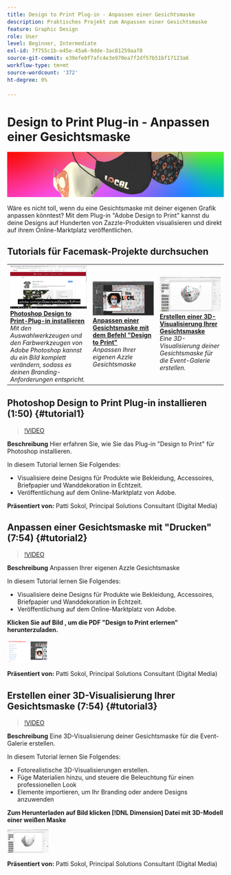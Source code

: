 ```yaml
---
title: Design to Print Plug-in - Anpassen einer Gesichtsmaske
description: Praktisches Projekt zum Anpassen einer Gesichtsmaske
feature: Graphic Design
role: User
level: Beginner, Intermediate
exl-id: 7f755c1b-e45e-45a6-9dde-3ac81259aaf8
source-git-commit: e39efe0f7afc4e3e970ea7f2df57b51bf17123a6
workflow-type: tm+mt
source-wordcount: '372'
ht-degree: 0%

---
```


# Design to Print Plug-in - Anpassen einer Gesichtsmaske

![Tutorial Hero Image](../assets/faceMaskSplash.jpg)

Wäre es nicht toll, wenn du eine Gesichtsmaske mit deiner eigenen Grafik anpassen könntest? Mit dem Plug-in &quot;Adobe Design to Print&quot; kannst du deine Designs auf Hunderten von Zazzle-Produkten visualisieren und direkt auf ihrem Online-Marktplatz veröffentlichen.

## Tutorials für Facemask-Projekte durchsuchen

<table style="table-layout:fixed">
<tr>
 <td>
   <a href="handsonproject.md#tutorial1">
      <img alt="Photoshop Design to Print-Plug-in installieren" src="../assets/d2p_install_sokol_thumbnail.jpg" />
   </a>
    <div>
   <a href="handsonproject.md#tutorial1"><strong>Photoshop Design to Print-Plug-in installieren</strong></a>
    </div>
    <em>Mit den Auswahlwerkzeugen und den Farbwerkzeugen von Adobe Photoshop kannst du ein Bild komplett verändern, sodass es deinen Branding-Anforderungen entspricht.</em>
    <br>
  </td>
  <td>
    <a href="handsonproject.md#tutorial2">
        <img alt="Anpassen einer Gesichtsmaske mit dem Befehl &quot;Design to Print&quot;" src="../assets/d2p_faceMask_sokol_thumbnail.jpg" />
    </a>
    <div>
    <a href="handsonproject.md#tutorial2"><strong>Anpassen einer Gesichtsmaske mit dem Befehl "Design to Print"</strong></a>
    </div>
    <em>Anpassen Ihrer eigenen Azzle Gesichtsmaske</em>
    <br>
  </td>
  <td>
    <a href="handsonproject.md#tutorial3">
      <img alt="Erstellen einer 3D-Visualisierung Ihrer Gesichtsmaske" src="../assets/DN_faceMaskShare_sokol_thumbnail.jpg" />
   </a>
    <div>
   <a href="handsonproject.md#tutorial3"><strong>Erstellen einer 3D-Visualisierung Ihrer Gesichtsmaske</strong></a>
    </div>
    <em>Eine 3D-Visualisierung deiner Gesichtsmaske für die Event-Galerie erstellen.</em>
    <br>
  </td>
</tr>
</table>

## Photoshop Design to Print Plug-in installieren (1:50) {#tutorial1}

>[!VIDEO](https://video.tv.adobe.com/v/327096?hidetitle=true)

**Beschreibung**
Hier erfahren Sie, wie Sie das Plug-in &quot;Design to Print&quot; für Photoshop installieren.

In diesem Tutorial lernen Sie Folgendes:
* Visualisiere deine Designs für Produkte wie Bekleidung, Accessoires, Briefpapier und Wanddekoration in Echtzeit.
* Veröffentlichung auf dem Online-Marktplatz von Adobe.

**Präsentiert von:**
Patti Sokol, Principal Solutions Consultant (Digital Media)

## Anpassen einer Gesichtsmaske mit &quot;Drucken&quot; (7:54) {#tutorial2}

>[!VIDEO](https://video.tv.adobe.com/v/327097?hidetitle=true)

**Beschreibung**
Anpassen Ihrer eigenen Azzle Gesichtsmaske

In diesem Tutorial lernen Sie Folgendes:
* Visualisiere deine Designs für Produkte wie Bekleidung, Accessoires, Briefpapier und Wanddekoration in Echtzeit.
* Veröffentlichung auf dem Online-Marktplatz von Adobe.

**Klicken Sie auf Bild , um die PDF &quot;Design to Print erlernen&quot; herunterzuladen.**

[![Design to Print lernen](../assets/LearnDesigntoPrint_96.png)](../assets/LearnDesigntoPrint.pdf)

**Präsentiert von:**
Patti Sokol, Principal Solutions Consultant (Digital Media)

## Erstellen einer 3D-Visualisierung Ihrer Gesichtsmaske (7:54) {#tutorial3}

>[!VIDEO](https://video.tv.adobe.com/v/327098?hidetitle=true)

**Beschreibung**
Eine 3D-Visualisierung deiner Gesichtsmaske für die Event-Galerie erstellen.

In diesem Tutorial lernen Sie Folgendes:
* Fotorealistische 3D-Visualisierungen erstellen.
* Füge Materialien hinzu, und steuere die Beleuchtung für einen professionellen Look
* Elemente importieren, um Ihr Branding oder andere Designs anzuwenden

**Zum Herunterladen auf Bild klicken [!DNL Dimension] Datei mit 3D-Modell einer weißen Maske**

[![Vergleichsbild](../assets/whitemask_96.png)](https://stock.adobe.com/search/3d-assets?load_type=search&amp;native_visual_search=&amp;similar_content_id=&amp;is_recent_search=&amp;search_type=usertyped&amp;k=face+mask&amp;asset_id=324075591)

**Präsentiert von:**
Patti Sokol, Principal Solutions Consultant (Digital Media)
